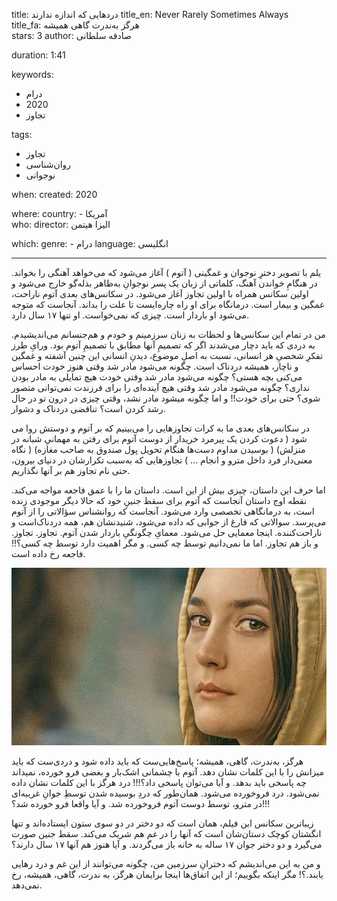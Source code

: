 
title: دردهایی که اندازه ندارند
title_en: Never Rarely Sometimes Always   
title_fa: هرگز به‌ندرت گاهی همیشه  
stars: 3
author: صادقه سلطانی

duration: 1:41

keywords:
  - درام 
  - 2020
  - تجاوز

tags:
  - تجاوز
  - روان‌شناسی
  - نوجوانی 

when:
  created: 2020

where:
  country:
    - آمریکا  
who:
  director: الیزا هیتمن

which:
  genre:
    - درام
  language: انگلیسی

---

یلم با تصویر دخترِ نوجوان و غمگینی ( آتوم ) آغاز می‌شود که می‌خواهد آهنگی را بخواند. در هنگامِ خواندن آهنگ، کلماتی از زبان یک پسر نوجوانِ به‌ظاهر بذله‌گو خارج می‌شود و اولین سکانس همراه با اولین تجاوز آغاز می‌شود. در سکانس‌های بعدی آتوم ناراحت، غمگین و بیمار است. درمانگاه برای او راه چاره‌ایست تا علت را بداند. آنجاست که متوجه می‌شود او باردار است. چیزی که نمی‌خواست. او تنها ۱۷ سال دارد.

من در تمام این سکانس‌ها و لحظات به زنان سرزمینم و خودم و هم‌جنسانم می‌اندیشیدم. به دردی که باید دچار می‌شدند اگر که تصمیمِ آنها مطابق با تصمیمِ آتوم بود. ورایِ طرز تفکرِ شخصیِ هر انسانی، نسبت به اصلِ موضوع، دیدنِ انسانی این چنین آشفته و غمگین و ناچار، همیشه دردناک است.
چگونه می‌شود مادر شد وقتی هنوز خودت احساس می‌کنی بچه هستی؟
چگونه می‌شود مادر شد وقتی خودت هیچ تمایلی به مادر بودن نداری؟
چگونه می‌شود مادر شد وقتی هیچ آینده‌ای را برای فرزندت نمی‌توانی متصور شوی؟ حتی برای خودت!!
 و اما چگونه میشود مادر نشد، وقتی چیزی در درون تو در حال رشد کردن است؟
تناقضی دردناک و دشوار.

در سکانس‌های بعدی ما به کرات تجاوزهایی را می‌بینیم که بر آتوم و دوستش روا می شود ( دعوت کردن یک پیرمرد خریدار از دوست آتوم برای رفتن به مهمانیِ شبانه در منزلش) ( بوسیدن مداوم دست‌ها هنگام تحویل پول صندوق به صاحب مغازه) ( نگاه معنی‌دار فرد داخل مترو و انجام ... ) تجاوزهایی که به‌سبب تکرارشان در دنیای بیرون، حتی نام تجاوز هم بر آنها نگذاریم. 

اما حرف این داستان، چیزی بیش از این است. داستان ما را با عمق فاجعه مواجه می‌کند. نقطه اوج داستان آنجاست که آتوم برای سقط جنینِ خود که حالا دیگر موجودی زنده است، به درمانگاهی تخصصی وارد می‌شود. آنجاست که روانشناس سؤالاتی را از آتوم می‌پرسد. سوالاتی که فارغ از جوابی که داده می‌شود، شنیدنشان هم، همه دردناک‌است و ناراحت‌کننده. اینجا معمایی حل می‌شود. معمایِ چگونگیِ باردار شدن آتوم. تجاوز. تجاوز‌. و باز هم تجاوز. اما ما نمی‌دانیم توسط چه کسی. و مگر اهمیت دارد توسط چه کسی؟!! فاجعه رخ داده است. 

![](3/a.jpg)

هرگز، به‌ندرت، گاهی، همیشه؛ پاسخ‌هایی‌ست که باید داده شود و دردی‌ست که باید میزانش را با این کلمات نشان دهد. آتوم با چشمانی اشک‌بار و بغضی فرو خورده، نمیداند چه پاسخی باید بدهد. و آیا می‌توان پاسخی داد؟!!! درد هرگز با این کلمات نشان داده نمی‌شود. درد فروخورده می‌شود. همان‌طور که دردِ بوسیده شدن توسطِ جوانِ غریبه‌ای در مترو، توسط دوست آتوم فروخورده شد. و آیا واقعا فرو خورده شد؟!!!

زیباترین سکانس این فیلم، همان است که دو دختر در دو سوی ستون ایستاده‌اند و تنها انگشتان کوچک دستان‌شان است که آنها را در غم هم شریک می‌کند.
سقط جنین صورت می‌گیرد و دو دختر جوان ۱۷ ساله به خانه باز می‌گردند. و آیا هنوز هم آنها ۱۷ سال دارند؟

و من به این می‌اندیشم که دخترانِ سرزمین من، چگونه می‌توانند از این غم و درد رهایی یابند.؟!
مگر اینکه بگوییم؛ از این اتفاق‌ها اینجا برایمان هرگز، به ندرت، گاهی، همیشه، رخ نمی‌دهد.
 
